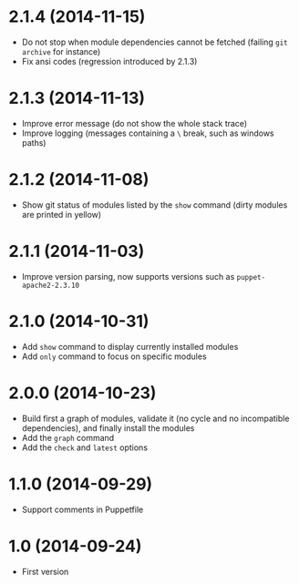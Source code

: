 
# 2.1.4 (2014-11-15)

* Do not stop when module dependencies cannot be fetched (failing `git archive` for instance)
* Fix ansi codes (regression introduced by 2.1.3)

# 2.1.3 (2014-11-13)

* Improve error message (do not show the whole stack trace)
* Improve logging (messages containing a `\` break, such as windows paths)

# 2.1.2 (2014-11-08)

* Show git status of modules listed by the `show` command (dirty modules are printed in yellow) 

# 2.1.1 (2014-11-03)

* Improve version parsing, now supports versions such as `puppet-apache2-2.3.10`

# 2.1.0 (2014-10-31)

* Add `show` command to display currently installed modules
* Add `only` command to focus on specific modules

# 2.0.0 (2014-10-23)

* Build first a graph of modules, validate it (no cycle and no incompatible dependencies), and finally install the modules
* Add the `graph` command
* Add the `check` and `latest` options

# 1.1.0 (2014-09-29)

* Support comments in Puppetfile

# 1.0 (2014-09-24)

* First version